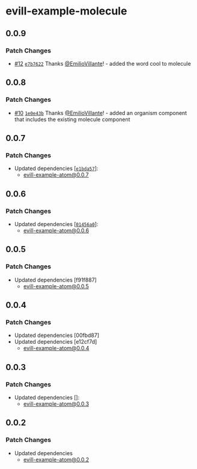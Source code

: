 # evill-example-molecule

## 0.0.9

### Patch Changes

- [#12](https://github.com/EmilioVillante/design-system-monorepo-poc/pull/12) [`e7b7622`](https://github.com/EmilioVillante/design-system-monorepo-poc/commit/e7b7622dbc3c186f712577249d6e18017a5399d7) Thanks [@EmilioVillante](https://github.com/EmilioVillante)! - added the word cool to molecule

## 0.0.8

### Patch Changes

- [#10](https://github.com/EmilioVillante/design-system-monorepo-poc/pull/10) [`1e0e43b`](https://github.com/EmilioVillante/design-system-monorepo-poc/commit/1e0e43b16b2247ac5db26ff80c39e0a8fdb6e360) Thanks [@EmilioVillante](https://github.com/EmilioVillante)! - added an organism component that includes the existing molecule component

## 0.0.7

### Patch Changes

- Updated dependencies [[`e1bda57`](https://github.com/EmilioVillante/design-system-monorepo-poc/commit/e1bda57951c4f5fe1aafc426eb5d482fa2fcf5d4)]:
  - evill-example-atom@0.0.7

## 0.0.6

### Patch Changes

- Updated dependencies [[`01456a0`](https://github.com/EmilioVillante/design-system-monorepo-poc/commit/01456a0b9d978a7fdb476db515a925433a9d97dd)]:
  - evill-example-atom@0.0.6

## 0.0.5

### Patch Changes

- Updated dependencies [f91f887]
  - evill-example-atom@0.0.5

## 0.0.4

### Patch Changes

- Updated dependencies [00fbd87]
- Updated dependencies [e12cf7d]
  - evill-example-atom@0.0.4

## 0.0.3

### Patch Changes

- Updated dependencies []:
  - evill-example-atom@0.0.3

## 0.0.2

### Patch Changes

- Updated dependencies
  - evill-example-atom@0.0.2
